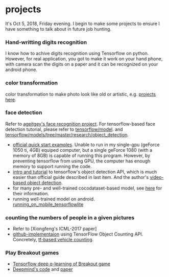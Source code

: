 # projects
It's Oct 5, 2018, Friday evening. I begin to make some projects to ensure I have something to talk about in future job hunting.
### Hand-writting digits recognition
I know how to achive digits recognition using Tensorflow on python. However, for real application, you got to make it work on your hand phone, with camera scan the digits on a paper and it can be recognized on your android phone.
### color transformation
color transformation to make photo look like old or artistic, e.g. [projects here](https://github.com/PacktPublishing/OpenCV-Computer-Vision-Projects-with-Python).
### face detection
Refer to [ageitgey's face recognition project](https://github.com/ageitgey/face_recognition). For tensorflow-based face detection tutorial, please refer to [tensorflow/model](https://github.com/tensorflow/models/blob/master/research/object_detection/g3doc/running_pets.md). and [tensorflow/models/tree/master/research/object_detection](https://github.com/tensorflow/models/tree/master/research/object_detection).
+ [official quick start examples](https://github.com/tensorflow/models/blob/master/research/object_detection/object_detection_tutorial.ipynb). Unable to run in my single-gpu (geForce 1050 ti, 4GB) equiped computer, but a single geForce 1080 (with a memory of 8GB) is capable of running this program. However, by preventing tensorflow from using GPU, the computer has enough memory to support running the code.
+ [intro and tutorial](https://www.kdnuggets.com/2018/03/google-tensorflow-object-detection-api-the-easiest-way-implement-image-recognition.html) to tensorflow's object detection API, which is much easier than official guide described in last item. And the author's [video-based object detection](https://github.com/priya-dwivedi/Deep-Learning/blob/master/Object_Detection_Tensorflow_API.ipynb).
+ for many pre- and well-trained cocodataset-based model, see [here](https://github.com/tensorflow/models/blob/477ed41e7e4e8a8443bc633846eb01e2182dc68a/object_detection/g3doc/detection_model_zoo.md) for their information.
+ running well-trained model on android. [running_on_mobile_tensorflowlite](https://github.com/tensorflow/models/blob/master/research/object_detection/g3doc/running_on_mobile_tensorflowlite.md)
### counting the numbers of people in a given pictures
+ Refer to [Xiongfeng's ICML-2017 paper]
+ [github-implementaion](https://github.com/ahmetozlu/tensorflow_object_counting_api) using TensorFlow Object Counting API. Concretely, [tf-based vehicle counting](https://github.com/ahmetozlu/vehicle_counting_tensorflow).
### Play Breakout games
+ [Tensorflow deep q-learning of Breakout game](https://github.com/devsisters/DQN-tensorflow)
+ [Deepmind's code]() and [paper](https://www.nature.com/articles/nature14236)
